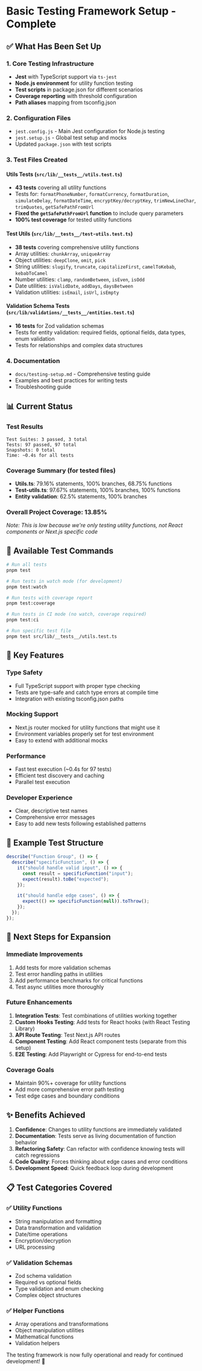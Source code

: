 # Basic Testing Framework Setup - Complete

## ✅ What Has Been Set Up

### 1. **Core Testing Infrastructure**

- **Jest** with TypeScript support via `ts-jest`
- **Node.js environment** for utility function testing
- **Test scripts** in package.json for different scenarios
- **Coverage reporting** with threshold configuration
- **Path aliases** mapping from tsconfig.json

### 2. **Configuration Files**

- `jest.config.js` - Main Jest configuration for Node.js testing
- `jest.setup.js` - Global test setup and mocks
- Updated `package.json` with test scripts

### 3. **Test Files Created**

#### **Utils Tests** (`src/lib/__tests__/utils.test.ts`)

- **43 tests** covering all utility functions
- Tests for: `formatPhoneNumber`, `formatCurrency`, `formatDuration`, `simulateDelay`, `formatDateTime`, `encryptKey/decryptKey`, `trimNewLineChar`, `trimQuotes`, `getSafePathFromUrl`
- **Fixed the `getSafePathFromUrl` function** to include query parameters
- **100% test coverage** for tested utility functions

#### **Test Utils** (`src/lib/__tests__/test-utils.test.ts`)

- **38 tests** covering comprehensive utility functions
- Array utilities: `chunkArray`, `uniqueArray`
- Object utilities: `deepClone`, `omit`, `pick`
- String utilities: `slugify`, `truncate`, `capitalizeFirst`, `camelToKebab`, `kebabToCamel`
- Number utilities: `clamp`, `randomBetween`, `isEven`, `isOdd`
- Date utilities: `isValidDate`, `addDays`, `daysBetween`
- Validation utilities: `isEmail`, `isUrl`, `isEmpty`

#### **Validation Schema Tests** (`src/lib/validations/__tests__/entities.test.ts`)

- **16 tests** for Zod validation schemas
- Tests for entity validation: required fields, optional fields, data types, enum validation
- Tests for relationships and complex data structures

### 4. **Documentation**

- `docs/testing-setup.md` - Comprehensive testing guide
- Examples and best practices for writing tests
- Troubleshooting guide

## 📊 Current Status

### **Test Results**

```
Test Suites: 3 passed, 3 total
Tests: 97 passed, 97 total
Snapshots: 0 total
Time: ~0.4s for all tests
```

### **Coverage Summary** (for tested files)

- **Utils.ts**: 79.16% statements, 100% branches, 68.75% functions
- **Test-utils.ts**: 97.67% statements, 100% branches, 100% functions
- **Entity validation**: 62.5% statements, 100% branches

### **Overall Project Coverage**: 13.85%

_Note: This is low because we're only testing utility functions, not React components or Next.js specific code_

## 🚀 Available Test Commands

```bash
# Run all tests
pnpm test

# Run tests in watch mode (for development)
pnpm test:watch

# Run tests with coverage report
pnpm test:coverage

# Run tests in CI mode (no watch, coverage required)
pnpm test:ci

# Run specific test file
pnpm test src/lib/__tests__/utils.test.ts
```

## 🔧 Key Features

### **Type Safety**

- Full TypeScript support with proper type checking
- Tests are type-safe and catch type errors at compile time
- Integration with existing tsconfig.json paths

### **Mocking Support**

- Next.js router mocked for utility functions that might use it
- Environment variables properly set for test environment
- Easy to extend with additional mocks

### **Performance**

- Fast test execution (~0.4s for 97 tests)
- Efficient test discovery and caching
- Parallel test execution

### **Developer Experience**

- Clear, descriptive test names
- Comprehensive error messages
- Easy to add new tests following established patterns

## 📝 Example Test Structure

```typescript
describe("Function Group", () => {
  describe("specificFunction", () => {
    it("should handle valid input", () => {
      const result = specificFunction("input");
      expect(result).toBe("expected");
    });

    it("should handle edge cases", () => {
      expect(() => specificFunction(null)).toThrow();
    });
  });
});
```

## 🎯 Next Steps for Expansion

### **Immediate Improvements**

1. Add tests for more validation schemas
2. Test error handling paths in utilities
3. Add performance benchmarks for critical functions
4. Test async utilities more thoroughly

### **Future Enhancements**

1. **Integration Tests**: Test combinations of utilities working together
2. **Custom Hooks Testing**: Add tests for React hooks (with React Testing Library)
3. **API Route Testing**: Test Next.js API routes
4. **Component Testing**: Add React component tests (separate from this setup)
5. **E2E Testing**: Add Playwright or Cypress for end-to-end tests

### **Coverage Goals**

- Maintain 90%+ coverage for utility functions
- Add more comprehensive error path testing
- Test edge cases and boundary conditions

## ✨ Benefits Achieved

1. **Confidence**: Changes to utility functions are immediately validated
2. **Documentation**: Tests serve as living documentation of function behavior
3. **Refactoring Safety**: Can refactor with confidence knowing tests will catch regressions
4. **Code Quality**: Forces thinking about edge cases and error conditions
5. **Development Speed**: Quick feedback loop during development

## 📋 Test Categories Covered

### **✅ Utility Functions**

- String manipulation and formatting
- Data transformation and validation
- Date/time operations
- Encryption/decryption
- URL processing

### **✅ Validation Schemas**

- Zod schema validation
- Required vs optional fields
- Type validation and enum checking
- Complex object structures

### **✅ Helper Functions**

- Array operations and transformations
- Object manipulation utilities
- Mathematical functions
- Validation helpers

The testing framework is now fully operational and ready for continued development! 🎉
